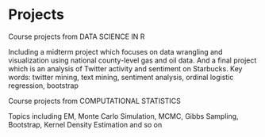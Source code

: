 # Projects
Course projects from DATA SCIENCE IN R

Including a midterm project which focuses on data wrangling and visualization using national county-level gas and oil data. And a final project which is an analysis of Twitter activity and sentiment on Starbucks. Key words: twitter mining, text mining, sentiment analysis, ordinal logistic regression, bootstrap

Course projects from COMPUTATIONAL STATISTICS

Topics including EM, Monte Carlo Simulation, MCMC, Gibbs Sampling, Bootstrap, Kernel Density Estimation and so on
